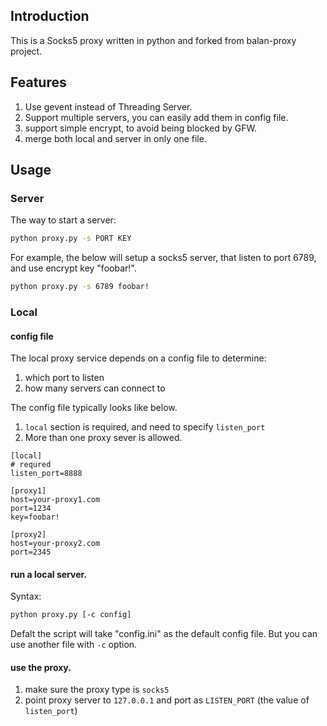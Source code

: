 ## Introduction
This is a Socks5 proxy written in python and forked from balan-proxy project.

## Features

1. Use gevent instead of Threading Server.
2. Support multiple servers, you can easily add them in config file.
3. support simple encrypt, to avoid being blocked by GFW.
4. merge both local and server in only one file.

## Usage
### Server
The way to start a server:
```bash
python proxy.py -s PORT KEY
```
For example, the below will setup a socks5 server, that listen to port 6789, and use encrypt key "foobar!".
```bash
python proxy.py -s 6789 foobar!
```

### Local
#### config file
The local proxy service depends on a config file to determine:

1. which port to listen
2. how many servers can connect to

The config file typically looks like below.

1. `local` section is required, and need to specify `listen_port`
2. More than one proxy sever is allowed.
```
[local]
# requred
listen_port=8888

[proxy1]
host=your-proxy1.com
port=1234
key=foobar!

[proxy2]
host=your-proxy2.com
port=2345
```

#### run a local server.
Syntax:
```bash
python proxy.py [-c config]
```
Defalt the script will take "config.ini" as the default config file.
But you can use another file with `-c` option.

#### use the proxy.

1. make sure the proxy type is `socks5`
2. point proxy server to `127.0.0.1` and port as `LISTEN_PORT` (the value of `listen_port`)
